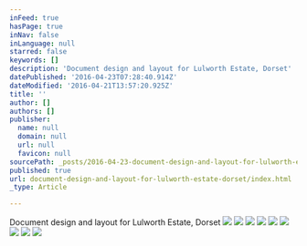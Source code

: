 ```yaml
---
inFeed: true
hasPage: true
inNav: false
inLanguage: null
starred: false
keywords: []
description: 'Document design and layout for Lulworth Estate, Dorset'
datePublished: '2016-04-23T07:28:40.914Z'
dateModified: '2016-04-21T13:57:20.925Z'
title: ''
author: []
authors: []
publisher:
  name: null
  domain: null
  url: null
  favicon: null
sourcePath: _posts/2016-04-23-document-design-and-layout-for-lulworth-estate-dorset.md
published: true
url: document-design-and-layout-for-lulworth-estate-dorset/index.html
_type: Article

---
```

Document design and layout for Lulworth Estate, Dorset
![](https://the-grid-user-content.s3-us-west-2.amazonaws.com/c38e64f4-f71c-4b6d-a670-c6596aee995a.jpg)
![](https://the-grid-user-content.s3-us-west-2.amazonaws.com/06661215-8668-4938-877b-86dbdd05677b.jpg)
![](https://the-grid-user-content.s3-us-west-2.amazonaws.com/90053dbc-9346-4176-add9-18e5d6e19a99.jpg)
![](https://the-grid-user-content.s3-us-west-2.amazonaws.com/208b2f9a-88cf-440c-8294-365bd5e87463.jpg)
![](https://the-grid-user-content.s3-us-west-2.amazonaws.com/ae3c43b7-a1e0-4868-a179-76543ec6c710.jpg)
![](https://the-grid-user-content.s3-us-west-2.amazonaws.com/5d2f92ce-5816-4860-8270-6aea858c86ba.jpg)
![](https://the-grid-user-content.s3-us-west-2.amazonaws.com/5a25abbd-88ce-491b-97c6-f3fd1d0a83e7.jpg)
![](https://the-grid-user-content.s3-us-west-2.amazonaws.com/b12e1196-876e-4a3b-a568-9acc3c91f4df.jpg)
![](https://the-grid-user-content.s3-us-west-2.amazonaws.com/af2ab9e2-46cf-4bd8-8e15-28b838196758.jpg)